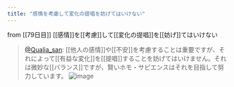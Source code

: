 ```yaml
---
title: "感情を考慮して変化の提唱を妨げてはいけない"
---
```


from [[79日目]]
[[感情]]を[[考慮]]して[[変化の提唱]]を[[妨げ]]てはいけない
> [@Qualia_san](https://twitter.com/Qualia_san/status/1633099775401771011?s=20): [[他人の感情]]や[[不安]]を考慮することは重要ですが、それによって[[有益な変化]]を[[提唱]]することを妨げてはいけません。それは微妙な[[バランス]]ですが、賢いホモ・サピエンスはそれを目指して努力しています。
> ![image](https://pbs.twimg.com/media/FqnvllqXgAkvVlA.png)

